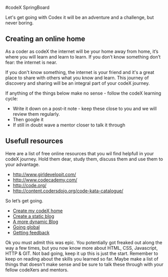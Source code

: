 #codeX SpringBoard

Let's get going with Codex it will be an adventure and a challenge, but never boring.

## Creating an online home

As a coder as codeX the internet will be your home away from home, it’s where you will learn and learn to learn. If you don’t know something don’t fear: the internet is near. 

If you don't know something, the internet is your friend and it's a great place to share with others what you know and learn. This journey of discovery and sharing will be an integral part of your codeX journey. 

If anything of the things below make no sense - follow the codeX learning cycle:
 * Write it down on a post-it note - keep these close to you and we will review them regularly.
 * Then google it 
 * If still in doubt wave a mentor closer to talk it through

## Usefull resources

Here are a list of free online resources that you wil find helpfull in your codeX journey. Hold them dear, study them, discuss them and use them to your advantage.

  * http://www.girldevelopit.com/
  * http://www.codecademy.com/
  * http://code.org/
  * http://content.codersdojo.org/code-kata-catalogue/

So let’s get going.

  * [Create my codeX home](./create_my_codeX_home.md)
  * [Create a static blog](./create_static_blog.md)
  * [A more dynamic Blog](./create_dynamic_blog.md)
  * [Going global](./going_global.md)
  * [Getting feedback](./getting_feedback.md)
  
Ok you must admit this was epic. You potentially got freaked out along the way a few times, but you now know more about HTML, CSS, Javascript, HTTP & GIT. Not bad going, keep it up this is just the start. Remember to keep on reading about the skills you learned so far. Maybe make a list of things that doesn't make sense and be sure to talk these through with your fellow codeXers and mentors. 
  
